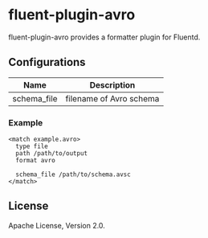 # fluent-plugin-avro

fluent-plugin-avro provides a formatter plugin for Fluentd.

## Configurations

| Name | Description |
| ---- | ----------- |
| schema_file | filename of Avro schema |

### Example

```
<match example.avro>
  type file
  path /path/to/output
  format avro

  schema_file /path/to/schema.avsc
</match>
```

## License

Apache License, Version 2.0.
